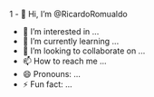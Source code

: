 1 - 👋 Hi, I’m @RicardoRomualdo
- 👀 I’m interested in ...
- 🌱 I’m currently learning ...
- 💞️ I’m looking to collaborate on ...
- 📫 How to reach me ...
- 😄 Pronouns: ...
- ⚡ Fun fact: ...

<!---
RicardoRomualdo/RicardoRomualdo is a ✨ special ✨ repository because its `README.md` (this file) appears on your GitHub profile.
You can click the Preview link to take a look at your changes.
--->
